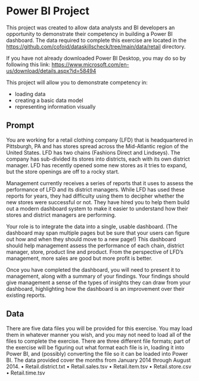 # Power BI Project
This project was created to allow data analysts and BI developers an opportunity to demonstrate their competency in building a Power BI dashboard. The data required to complete this exercise are located in the https://github.com/cofoid/dataskillscheck/tree/main/data/retail directory. 

If you have not already downloaded Power BI Desktop, you may do so by following this link: https://www.microsoft.com/en-us/download/details.aspx?id=58494

This project will allow you to demonstrate competency in:
* loading data
* creating a basic data model
* representing information visually

## Prompt
You are working for a retail clothing company (LFD) that is headquartered in Pittsburgh, PA and has stores spread across the Mid-Atlantic region of the United States. LFD has two chains (Fashions Direct and Lindseys). The company has sub-divided its stores into districts, each with its own district manager. LFD has recently opened some new stores as it tries to expand, but the store openings are off to a rocky start.

Management currently receives a series of reports that it uses to assess the performance of LFD and its district managers. While LFD has used these reports for years, they had difficulty using them to decipher whether the new stores were successful or not. They have hired you to help them build out a modern dashboard system to make it easier to understand how their stores and district managers are performing.

Your role is to integrate the data into a single, usable dashboard. (The dashboard may span multiple pages but be sure that your users can figure out how and when they should move to a new page!) This dashboard should help management assess the performance of each chain, district manager, store, product line and product. From the perspective of LFD’s management, more sales are good but more profit is better. 

Once you have completed the dashboard, you will need to present it to management, along with a summary of your findings. Your findings should give management a sense of the types of insights they can draw from your dashboard, highlighting how the dashboard is an improvement over their existing reports. 

## Data
There are five data files you will be provided for this exercise. You may load them in whatever manner you wish, and you may not need to load all of the files to complete the exercise. There are three different file formats; part of the exercise will be figuring out what format each file is in, loading it into Power BI, and (possibly) converting the file so it can be loaded into Power BI. The data provided cover the months from January 2014 through August 2014. 
•	Retail.district.txt
•	Retail.sales.tsv
•	Retail.item.tsv
•	Retail.store.csv
•	Retail.time.tsv
